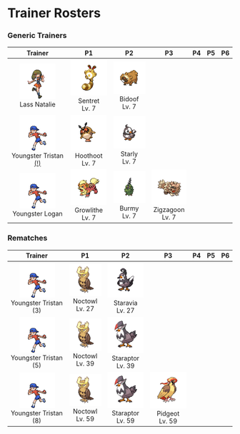 # Trainer Rosters

### Generic Trainers

| Trainer | P1 | P2 | P3 | P4 | P5 | P6 |
|:-------:|:--:|:--:|:--:|:--:|:--:|:--:|
| ![Lass Natalie](../../assets/trainers/lass.png)<br>Lass Natalie | ![Sentret](../../assets/sprites/sentret/front.gif)<br>Sentret<br>Lv. 7 | ![Bidoof](../../assets/sprites/bidoof/front.gif)<br>Bidoof<br>Lv. 7 |
| ![Youngster Tristan [(!)](#rematches)](../../assets/trainers/youngster.png)<br>Youngster Tristan [(!)](#rematches) | ![Hoothoot](../../assets/sprites/hoothoot/front.gif)<br>Hoothoot<br>Lv. 7 | ![Starly](../../assets/sprites/starly/front.gif)<br>Starly<br>Lv. 7 |
| ![Youngster Logan](../../assets/trainers/youngster.png)<br>Youngster Logan | ![Growlithe](../../assets/sprites/growlithe/front.gif)<br>Growlithe<br>Lv. 7 | ![Burmy](../../assets/sprites/burmy/front.gif)<br>Burmy<br>Lv. 7 | ![Zigzagoon](../../assets/sprites/zigzagoon/front.gif)<br>Zigzagoon<br>Lv. 7 |


### Rematches

| Trainer | P1 | P2 | P3 | P4 | P5 | P6 |
|:-------:|:--:|:--:|:--:|:--:|:--:|:--:|
| ![Youngster Tristan (3)](../../assets/trainers/youngster.png)<br>Youngster Tristan (3) | ![Noctowl](../../assets/sprites/noctowl/front.gif)<br>Noctowl<br>Lv. 27 | ![Staravia](../../assets/sprites/staravia/front.gif)<br>Staravia<br>Lv. 27 |
| ![Youngster Tristan (5)](../../assets/trainers/youngster.png)<br>Youngster Tristan (5) | ![Noctowl](../../assets/sprites/noctowl/front.gif)<br>Noctowl<br>Lv. 39 | ![Staraptor](../../assets/sprites/staraptor/front.gif)<br>Staraptor<br>Lv. 39 |
| ![Youngster Tristan (8)](../../assets/trainers/youngster.png)<br>Youngster Tristan (8) | ![Noctowl](../../assets/sprites/noctowl/front.gif)<br>Noctowl<br>Lv. 59 | ![Staraptor](../../assets/sprites/staraptor/front.gif)<br>Staraptor<br>Lv. 59 | ![Pidgeot](../../assets/sprites/pidgeot/front.gif)<br>Pidgeot<br>Lv. 59 |


